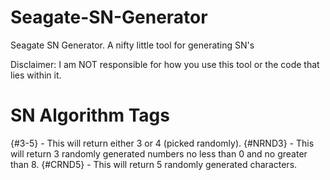 # Seagate-SN-Generator
Seagate SN Generator. A nifty little tool for generating SN's

Disclaimer: I am NOT responsible for how you use this tool or the code that lies within it.

# SN Algorithm Tags
{#3-5} - This will return either 3 or 4 (picked randomly).
{#NRND3} - This will return 3 randomly generated numbers no less than 0 and no greater than 8.
{#CRND5} - This will return 5 randomly generated characters.

